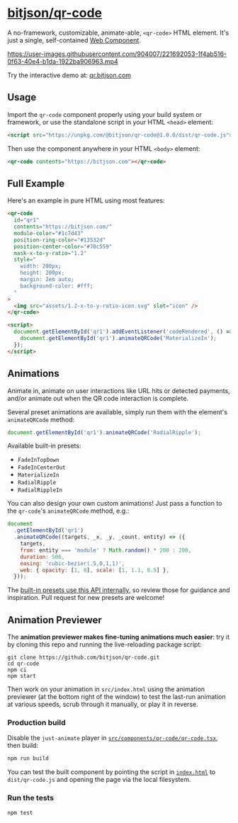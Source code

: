 # [bitjson/qr-code](https://qr.bitjson.com/)

A no-framework, customizable, animate-able, `<qr-code>` HTML element. It's just a single, self-contained [Web Component](https://developer.mozilla.org/en-US/docs/Web/Web_Components).

https://user-images.githubusercontent.com/904007/221692053-1f4ab516-0f63-40e4-b1da-1922ba906963.mp4

Try the interactive demo at: [qr.bitjson.com](https://qr.bitjson.com/)

## Usage

Import the `qr-code` component properly using your build system or framework, or use the standalone script in your HTML `<head>` element:

```html
<script src="https://unpkg.com/@bitjson/qr-code@1.0.0/dist/qr-code.js"></script>
```

Then use the component anywhere in your HTML `<body>` element:

```html
<qr-code contents="https://bitjson.com"></qr-code>
```

## Full Example

Here's an example in pure HTML using most features:

```html
<qr-code
  id="qr1"
  contents="https://bitjson.com/"
  module-color="#1c7d43"
  position-ring-color="#13532d"
  position-center-color="#70c559"
  mask-x-to-y-ratio="1.2"
  style="
    width: 200px;
    height: 200px;
    margin: 2em auto;
    background-color: #fff;
  "
>
  <img src="assets/1.2-x-to-y-ratio-icon.svg" slot="icon" />
</qr-code>

<script>
  document.getElementById('qr1').addEventListener('codeRendered', () => {
    document.getElementById('qr1').animateQRCode('MaterializeIn');
  });
</script>
```

## Animations

Animate in, animate on user interactions like URL hits or detected payments, and/or animate out when the QR code interaction is complete.

Several preset animations are available, simply run them with the element's `animateQRCode` method:

```js
document.getElementById('qr1').animateQRCode('RadialRipple');
```

Available built-in presets:

- `FadeInTopDown`
- `FadeInCenterOut`
- `MaterializeIn`
- `RadialRipple`
- `RadialRippleIn`

You can also design your own custom animations! Just pass a function to the `qr-code`'s `animateQRCode` method, e.g.:

```js
document
  .getElementById('qr1')
  .animateQRCode((targets, _x, _y, _count, entity) => ({
    targets,
    from: entity === 'module' ? Math.random() * 200 : 200,
    duration: 500,
    easing: 'cubic-bezier(.5,0,1,1)',
    web: { opacity: [1, 0], scale: [1, 1.1, 0.5] },
  }));
```

The [built-in presets use this API internally](src/components/qr-code/animations.ts), so review those for guidance and inspiration. Pull request for new presets are welcome!

## Animation Previewer

The **animation previewer makes fine-tuning animations much easier**: try it by cloning this repo and running the live-reloading package script:

```
git clone https://github.com/bitjson/qr-code.git
cd qr-code
npm ci
npm start
```

Then work on your animation in `src/index.html` using the animation previewer (at the bottom right of the window) to test the last-run animation at various speeds, scrub through it manually, or play it in reverse.

### Production build

Disable the `just-animate` player in [`src/components/qr-code/qr-code.tsx`](src/components/qr-code/qr-code.tsx), then build:

```bash
npm run build
```

You can test the built component by pointing the script in [`index.html`](index.html) to `dist/qr-code.js` and opening the page via the local filesystem.

### Run the tests

```bash
npm test
```
